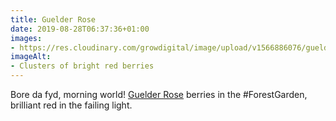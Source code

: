 ```yaml
---
title: Guelder Rose
date: 2019-08-28T06:37:36+01:00
images: 
- https://res.cloudinary.com/growdigital/image/upload/v1566886076/guelder-rose-CE3420FE.jpg
imageAlt: 
- Clusters of bright red berries
---
```


Bore da fyd, morning world! [Guelder Rose](https://pfaf.org/user/Plant.aspx?LatinName=Viburnum+opulus) berries in the #ForestGarden, brilliant red in the failing light.
